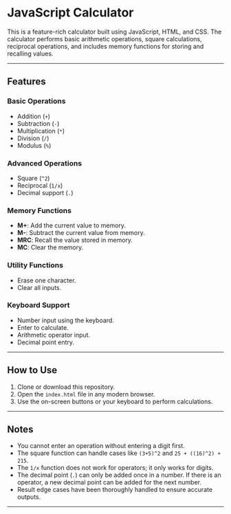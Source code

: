 # JavaScript Calculator

This is a feature-rich calculator built using JavaScript, HTML, and CSS. The calculator performs basic arithmetic operations, square calculations, reciprocal operations, and includes memory functions for storing and recalling values. 

---

## Features

### Basic Operations
- Addition (`+`)
- Subtraction (`-`)
- Multiplication (`*`)
- Division (`/`)
- Modulus (`%`)

### Advanced Operations
- Square (`^2`)
- Reciprocal (`1/x`)
- Decimal support (`.`)

### Memory Functions
- **M+**: Add the current value to memory.
- **M-**: Subtract the current value from memory.
- **MRC**: Recall the value stored in memory.
- **MC**: Clear the memory.

### Utility Functions
- Erase one character.
- Clear all inputs.

### Keyboard Support
- Number input using the keyboard.
- Enter to calculate.
- Arithmetic operator input.
- Decimal point entry.

---

## How to Use

1. Clone or download this repository.
2. Open the `index.html` file in any modern browser.
3. Use the on-screen buttons or your keyboard to perform calculations.

---

## Notes

- You cannot enter an operation without entering a digit first.
- The square function can handle cases like `(3+5)^2` and `25 + ((16)^2) + 215`.
- The `1/x` function does not work for operators; it only works for digits.
- The decimal point (`.`) can only be added once in a number. If there is an operator, a new decimal point can be added for the next number.
- Result edge cases have been thoroughly handled to ensure accurate outputs.

---

